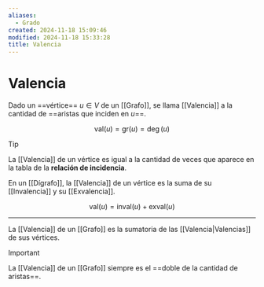 ```yaml
---
aliases:
  - Grado
created: 2024-11-18 15:09:46
modified: 2024-11-18 15:33:28
title: Valencia
---
```


# Valencia

Dado un ==vértice== $u \in V$ de un [[Grafo]], se llama [[Valencia]] a la cantidad de ==aristas que inciden en $u$==.

$$
\text{val}(u) =
\text{gr}(u) =
\deg (u)
$$

> [!tip]
> La [[Valencia]] de un vértice es igual a la cantidad de veces que aparece en la tabla de la **relación de incidencia**.

En un [[Dígrafo]], la [[Valencia]] de un vértice es la suma de su [[Invalencia]] y su [[Exvalencia]].

$$
\text{val}(u) =
\text{inval}(u) + \text{exval}(u)
$$

---

La [[Valencia]] de un [[Grafo]] es la sumatoria de las [[Valencia|Valencias]] de sus vértices.

> [!important]
> La [[Valencia]] de un [[Grafo]] siempre es el ==doble de la cantidad de aristas==.
